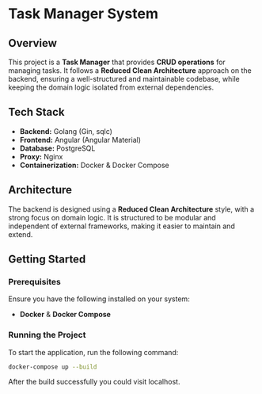 # Task Manager System

## Overview
This project is a **Task Manager** that provides **CRUD operations** for managing tasks. It follows a **Reduced Clean Architecture** approach on the backend, ensuring a well-structured and maintainable codebase, while keeping the domain logic isolated from external dependencies.

## Tech Stack
- **Backend:** Golang (Gin, sqlc)
- **Frontend:** Angular (Angular Material)
- **Database:** PostgreSQL
- **Proxy:** Nginx
- **Containerization:** Docker & Docker Compose

## Architecture
The backend is designed using a **Reduced Clean Architecture** style, with a strong focus on domain logic. It is structured to be modular and independent of external frameworks, making it easier to maintain and extend.

## Getting Started

### Prerequisites
Ensure you have the following installed on your system:
- **Docker** & **Docker Compose**

### Running the Project
To start the application, run the following command:

```bash
docker-compose up --build
```
After the build successfully you could visit localhost.
